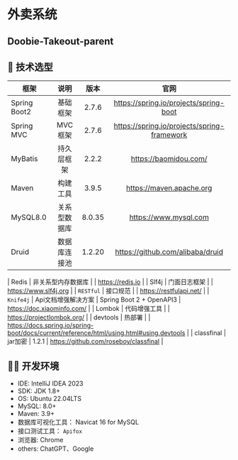 # 外卖系统

## Doobie-Takeout-parent

## 🔧 技术选型

| 框架              |     说明      |            版本            |                                             官网                                             |
|-----------------|:-----------:|:------------------------:|:------------------------------------------------------------------------------------------:|
| Spring Boot2    |    基础框架     |          2.7.6           |                          <https://spring.io/projects/spring-boot>                          |
| Spring MVC      |    MVC框架    |          2.7.6           |                       <https://spring.io/projects/spring-framework>                        |
| MyBatis         |    持久层框架    |          2.2.2           |                                  <https://baomidou.com/>                                   |
| Maven           |    构建工具     |           3.9.5            |                                 <https://maven.apache.org>                                 |
| MySQL8.0        |   关系型数据库    |          8.0.35          |                                  <https://www.mysql.com>                                   |
| Druid           |   数据库连接池    |          1.2.20          |                             <https://github.com/alibaba/druid>                             
>                                                                                            
| Redis           |  非关系型内存数据库  |                          |                                     <https://redis.io>                                     |
| Slf4j           |   门面日志框架    |                          |                                  <https://www.slf4j.org>                                   |
| `RESTful`       |    接口规范     |                          |                                 <https://restfulapi.net/>                                  |
| `Knife4j`       | Api文档增强解决方案 | Spring Boot 2 + OpenAPI3 |                                <https://doc.xiaominfo.com/>                                |
| Lombok          |   代码增强工具    |                          |                                <https://projectlombok.org/>                                |
| devtools        |     热部署     |                          | <https://docs.spring.io/spring-boot/docs/current/reference/html/using.html#using.devtools> |
| classfinal      |    jar加密    |          1.2.1          |                                  <https://github.com/roseboy/classfinal>                                  |

## 👨‍💻 开发环境

- IDE: IntelliJ IDEA 2023
- SDK: JDK 1.8+
- OS: Ubuntu 22.04LTS
- MySQL: 8.0+
- Maven: 3.9+
- 数据库可视化工具： Navicat 16 for MySQL
- 接口测试工具： `Apifox`
- 浏览器: Chrome
- others: ChatGPT、Google
